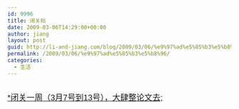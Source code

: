 ```yaml
---
id: 9996
title: 闭关帖
date: 2009-03-06T14:29:00+00:00
author: jiang
layout: post
guid: http://li-and-jiang.com/blog/2009/03/06/%e9%97%ad%e5%85%b3%e5%b8%96/
permalink: /2009/03/06/%e9%97%ad%e5%85%b3%e5%b8%96/
categories:
  - 生活
---
```

<div>
  <font face="Arial" size="4"><u></u></font> 
</div>

<div>
  <font face="Arial" size="4"><u>*闭关一周（3月7号到13号），大肆整论文去;</u></font>
</div>